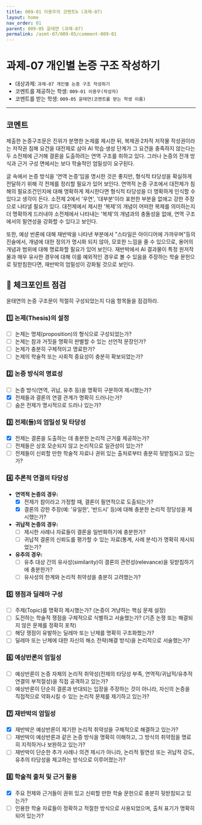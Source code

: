 ```yaml
---
title: 009-01 이용우의 코멘트b (과제-07) 
layout: home
nav_order: 01
parent: 009-05 윤태연 (과제-07)
permalink: /asmt-07/009-05/comment-009-01
---
```


# 과제-07 개인별 논증 구조 작성하기

- 대상과제: `과제-07 개인별 논증 구조 작성하기`
- 코멘트를 제공하는 학생: `009-01 이용우(작성자)` 
- 코멘트를 받는 학생: `009-05 윤태연(코멘트를 받는 학생 이름)` 

---

## 코멘트

제출한 논증구조문은 진위가 분명한 논제를 제시한 뒤, 복제권·2차적 저작물 작성권이라는 저작권 침해 요건을 대전제로 삼아 AI 학습·생성 단계가 그 요건을 충족하지 않는다는 두 소전제에 근거해 결론을 도출하려는 연역 구조를 취하고 있다. 그러나 논증의 전개 방식과 근거 구성 면에서는 보다 학술적인 엄밀성이 요구된다.

글 속에서 논증 방식을 '연역 논증'임을 명시한 것은 좋지만, 형식적 타당성을 확실하게 전달하기 위해 각 전제를 정리할 필요가 있어 보인다. 연역적 논증 구조에서 대전제가 침해의 필요조건인지에 대해 명확하게 제시한다면 형식적 타당성을 더 명확하게 인식할 수 있다고 생각이 든다. 소전제 2에서 '우연', '대부분'이라 표현한 부분을 없애고 강한 주장으로 나타낼 필요가 있다. 대전제에서 제시한 '복제'의 개념이 어떠한 복제를 의미하는지 더 명확하게 드러내야 소전제에서 나타내는 '복제'의 개념과의 충돌성을 없애, 연역 구조에서의 필연성을 강화할 수 있다고 보인다. 

또한, 예상 반론에 대해 재반박을 나타낸 부분에서 "스타일은 아이디어에 가까우며"등의 진술에서, 개념에 대한 정의가 명시화 되지 않아, 모호한 느낌을 줄 수 있으므로, 용어의 개념과 범위에 대해 명료화할 필요가 있어 보인다. 재반박에서 AI 결과물이 특정 원저작물과 매우 유사한 경우에 대해 이를 예외적인 경우로 볼 수 있음을 주장하는 학술 문헌으로 뒷받침한다면, 재반박의 엄밀성이 강화될 것으로 보인다.  

## 📌 체크포인트 점검

윤태연의 논증 구조문이 적절히 구성되었는지 다음 항목들을 점검하라.

### 1️⃣ **논제(Thesis)의 설정**
- [ ] 논제는 명제(proposition)의 형식으로 구성되었는가?
- [ ] 논제는 참과 거짓을 명확히 판별할 수 있는 선언적 문장인가?
- [ ] 논제가 충분히 구체적이고 명료한가?
- [ ] 논제의 학술적 또는 사회적 중요성이 충분히 확보되었는가?

### 2️⃣ **논증 방식의 명료성**
- [ ] 논증 방식(연역, 귀납, 유추 등)을 명확히 구분하여 제시했는가?
- [x] 전제들과 결론의 연결 관계가 명확히 드러나는가?
- [ ] 숨은 전제가 명시적으로 드러나 있는가?

### 3️⃣ **전제(들)의 엄밀성 및 타당성**
- [x] 전제는 결론을 도출하는 데 충분한 논리적 근거를 제공하는가?
- [ ] 전제들은 상호 모순되지 않고 논리적으로 일관성이 있는가?
- [ ] 전제들이 신뢰할 만한 학술적 자료나 권위 있는 출처로부터 충분히 뒷받침되고 있는가?

### 4️⃣ **추론적 연결의 타당성**
- **연역적 논증의 경우:**
  - [x] 전제가 참이라고 가정할 때, 결론이 필연적으로 도출되는가?
  - [x] 결론의 강한 주장(예: '유일한', '반드시' 등)에 대해 충분한 논리적 정당성을 제시했는가?

- **귀납적 논증의 경우:**
  - [ ] 제시한 사례나 자료들이 결론을 일반화하기에 충분한가?
  - [ ] 귀납적 결론의 신뢰도를 평가할 수 있는 자료(통계, 사례 분석)가 명확히 제시되었는가?

- **유추의 경우:**
  - [ ] 유추 대상 간의 유사성(similarity)이 결론의 관련성(relevance)을 뒷받침하기에 충분한가?
  - [ ] 유사성의 한계와 논리적 취약성을 충분히 고려했는가?

### 5️⃣ **쟁점과 딜레마 구성**
- [ ] 주제(Topic)를 명확히 제시했는가? (논증이 겨냥하는 핵심 문제 설정)
- [ ] 도전하는 학술적 쟁점을 구체적으로 식별하고 서술했는가? (기존 논쟁 또는 해결되지 않은 문제를 정확히 포착)
- [ ] 해당 쟁점이 유발하는 딜레마 또는 난제를 명확히 구조화했는가?
- [ ] 딜레마 또는 난제에 대한 자신의 해소 전략(해결 방식)을 논리적으로 서술했는가?

### 6️⃣ **예상반론의 엄밀성**
- [ ] 예상반론이 논증 자체의 논리적 취약성(전제의 타당성 부족, 연역적/귀납적/유추적 연결의 부적절성)을 직접 공격하고 있는가?
- [ ] 예상반론이 단순히 결론과 반대되는 입장을 주장하는 것이 아니라, 자신의 논증을 직접적으로 약화시킬 수 있는 논리적 문제를 제기하고 있는가?

### 7️⃣ **재반박의 엄밀성**
- [x] 재반박은 예상반론이 제기한 논리적 취약성을 구체적으로 해결하고 있는가?
- [ ] 재반박이 예상반론과 같은 논증 방식을 명확히 이해하고, 그 방식의 취약점을 명료히 지적하거나 보완하고 있는가?
- [ ] 재반박이 단순한 추가 사례나 의견 제시가 아니라, 논리적 필연성 또는 귀납적 강도, 유추의 타당성을 제고하는 방식으로 이루어졌는가?

### 8️⃣ **학술적 출처 및 근거 활용**
- [x] 주요 전제와 근거들이 권위 있고 신뢰할 만한 학술 문헌으로 충분히 뒷받침되고 있는가?
- [ ] 인용한 학술 자료들이 정확하고 적절한 방식으로 사용되었으며, 출처 표기가 명확히 되어 있는가?
